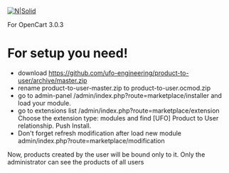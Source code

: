 [![N|Solid](https://encrypted-tbn0.gstatic.com/images?q=tbn:ANd9GcS_2xNcndqIMP1vKpf05m_c_BpnjiXx8gp9WPycBtMIuYEiJaXhnQ)](https://ufo-engineering.com/)

For OpenCart 3.0.3

# For setup you need!
  - download https://github.com/ufo-engineering/product-to-user/archive/master.zip
  - rename product-to-user-master.zip to product-to-user.ocmod.zip
  - go to admin-panel /admin/index.php?route=marketplace/installer and load your module.
  - go to extensions list /admin/index.php?route=marketplace/extension Choose the extension type: modules and find [UFO] Product to User relationship. Push Install.
  - Don't forget refresh modification after load new module admin/index.php?route=marketplace/modification

Now, products created by the user will be bound only to it. Only the administrator can see the products of all users
